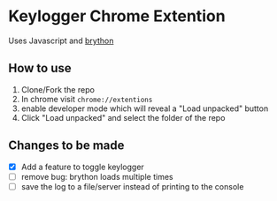 # Keylogger Chrome Extention
Uses Javascript and [brython](https://brython.info/)

## How to use
1. Clone/Fork the repo
2. In chrome visit `chrome://extentions`
3. enable developer mode which will reveal a "Load unpacked" button
4. Click "Load unpacked" and select the folder of the repo

## Changes to be made
- [x] Add a feature to toggle keylogger
- [ ] remove bug: brython loads multiple times
- [ ] save the log to a file/server instead of printing to the console